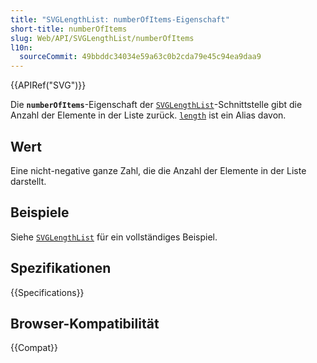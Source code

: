 ```yaml
---
title: "SVGLengthList: numberOfItems-Eigenschaft"
short-title: numberOfItems
slug: Web/API/SVGLengthList/numberOfItems
l10n:
  sourceCommit: 49bbddc34034e59a63c0b2cda79e45c94ea9daa9
---
```


{{APIRef("SVG")}}

Die **`numberOfItems`**-Eigenschaft der [`SVGLengthList`](/de/docs/Web/API/SVGLengthList)-Schnittstelle gibt die Anzahl der Elemente in der Liste zurück. [`length`](/de/docs/Web/API/SVGLengthList/length) ist ein Alias davon.

## Wert

Eine nicht-negative ganze Zahl, die die Anzahl der Elemente in der Liste darstellt.

## Beispiele

Siehe [`SVGLengthList`](/de/docs/Web/API/SVGLengthList) für ein vollständiges Beispiel.

## Spezifikationen

{{Specifications}}

## Browser-Kompatibilität

{{Compat}}
